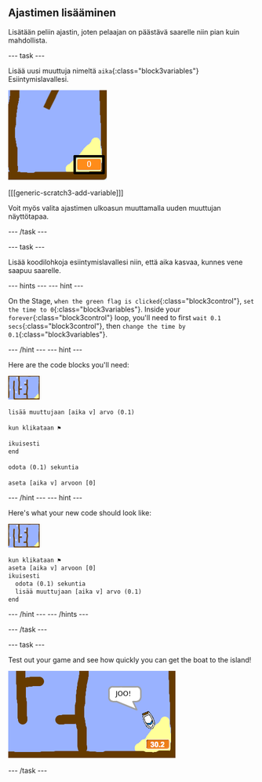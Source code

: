 ## Ajastimen lisääminen

Lisätään peliin ajastin, joten pelaajan on päästävä saarelle niin pian kuin mahdollista.

\--- task \---

Lisää uusi muuttuja nimeltä `aika`{:class="block3variables"} Esiintymislavallesi.

![kuvakaappaus](images/boat-variable-annotated.png)

[[[generic-scratch3-add-variable]]]

Voit myös valita ajastimen ulkoasun muuttamalla uuden muuttujan näyttötapaa.

\--- /task \---

\--- task \---

Lisää koodilohkoja esiintymislavallesi niin, että aika kasvaa, kunnes vene saapuu saarelle.

\--- hints \--- \--- hint \---

On the Stage, `when the green flag is clicked`{:class="block3control"}, `set the time to 0`{:class="block3variables"}. Inside your `forever`{:class="block3control"} loop, you'll need to first `wait 0.1 secs`{:class="block3control"}, then `change the time by 0.1`{:class="block3variables"}.

\--- /hint \--- \--- hint \---

Here are the code blocks you'll need:

![stage](images/stage.png)

```blocks3
lisää muuttujaan [aika v] arvo (0.1)

kun klikataan ⚑

ikuisesti
end

odota (0.1) sekuntia

aseta [aika v] arvoon [0]
```

\--- /hint \--- \--- hint \---

Here's what your new code should look like:

![stage](images/stage.png)

```blocks3
kun klikataan ⚑
aseta [aika v] arvoon [0]
ikuisesti 
  odota (0.1) sekuntia
  lisää muuttujaan [aika v] arvo (0.1)
end
```

\--- /hint \--- \--- /hints \---

\--- /task \---

\--- task \---

Test out your game and see how quickly you can get the boat to the island!

![screenshot](images/boat-variable-test.png)

\--- /task \---